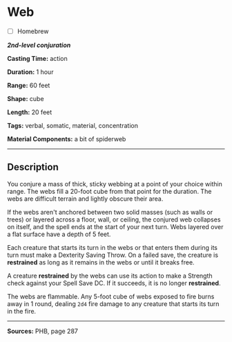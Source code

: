 # Web

- [ ] Homebrew

***2nd-level conjuration***

**Casting Time:** action

**Duration:** 1 hour

**Range:** 60 feet

**Shape:** cube

**Length:** 20 feet

**Tags:** verbal, somatic, material, concentration

**Material Components:** a bit of spiderweb

---

## Description
You conjure a mass of thick, sticky webbing at a point of your choice within range.
The webs fill a 20-foot cube from that point for the duration.
The webs are difficult terrain and lightly obscure their area.

If the webs aren't anchored between two solid masses (such as walls or trees) or layered across a floor, wall, or ceiling, the conjured web collapses on itself, and the spell ends at the start of your next turn.
Webs layered over a flat surface have a depth of 5 feet.

Each creature that starts its turn in the webs or that enters them during its turn must make a Dexterity Saving Throw.
On a failed save, the creature is **restrained** as long as it remains in the webs or until it breaks free.

A creature **restrained** by the webs can use its action to make a Strength check against your Spell Save DC.
If it succeeds, it is no longer **restrained**.

The webs are flammable.
Any 5-foot cube of webs exposed to fire burns away in 1 round, dealing `2d4` fire damage to any creature that starts its turn in the fire.

---

**Sources:** PHB, page 287
